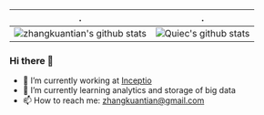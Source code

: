 | .                                                                                                                                       | .                                                                                                                         |
|-----------------------------------------------------------------------------------------------------------------------------------------|---------------------------------------------------------------------------------------------------------------------------|
| ![zhangkuantian's github stats](https://github-readme-stats.vercel.app/api?username=zhangkuantian&show_icons=true&theme=radical&include_all_commits=true) | ![Quiec's github stats](https://github-readme-stats.vercel.app/api/top-langs/?username=zhangkuantian&theme=radical&layout=compact) |

### Hi there 👋

- 🔭 I’m currently working at [Inceptio](https://en.inceptio.ai/)
- 🌱 I’m currently learning analytics and storage of big data
- 📫 How to reach me: zhangkuantian@gmail.com
